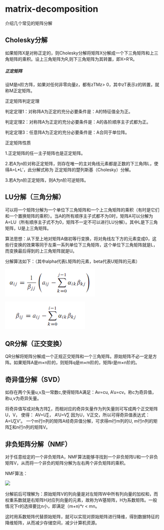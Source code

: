 # matrix-decomposition
介绍几个常见的矩阵分解

## Cholesky分解
如果矩阵X是对称正定的，则Cholesky分解将矩阵X分解成一个下三角矩阵和上三角矩阵的乘积。设上三角矩阵为R,则下三角矩阵为其转置，即X=R'R。

##### 正定矩阵
设M是n阶方阵，如果对任何非零向量z，都有zTMz> 0，其中zT表示z的转置，就称M正定矩阵。

正定矩阵判定定理

判定定理1：对称阵A为正定的充分必要条件是：A的特征值全为正。

判定定理2：对称阵A为正定的充分必要条件是：A的各阶顺序主子式都为正。

判定定理3：任意阵A为正定的充分必要条件是：A合同于单位阵。

正定矩阵性质

1.正定矩阵的任一主子矩阵也是正定矩阵。

2.若A为n阶对称正定矩阵，则存在唯一的主对角线元素都是正数的下三角阵L，使得A=L*L′，此分解式称为 正定矩阵的楚列斯基（Cholesky）分解。
      
3.若A为n阶正定矩阵，则A为n阶可逆矩阵。

## LU分解（三角分解）
可以将一个矩阵分解为一个单位下三角矩阵和一个上三角矩阵的乘积（有时是它们和一个置换矩阵的乘积）。当A的所有顺序主子式都不为0时，矩阵A可以分解为A=LU（所有顺序主子式不为0，矩阵不一定不可以进行LU分解）。其中L是下三角矩阵，U是上三角矩阵。

算法思想：从下至上地对矩阵A做初等行变换，将对角线左下方的元素变成0，这些行变换的效果等同于左乘一系列单位下三角矩阵，这个单位下三角矩阵就是L，而变换最后得到的上三角矩阵就是U。

分解算法如下：（其中alpha代表L矩阵的元素，beta代表U矩阵的元素）

![](pic/LU分解1.jpg)

![](pic/LU分解2.jpg)

## QR分解（正交变换）
QR分解将矩阵分解成一个正规正交矩阵和一个三角矩阵。原始矩阵不必一定是方阵。如果矩阵A是m×n阶的，则矩阵q是m×m阶的，矩阵r是m×n阶的。

## 奇异值分解（SVD）
如存在两个矢量u,v及一常数c,使得矩阵A满足：Av=cu,  A’u=cv。称c为奇异值，称u,v为奇异矢量。

将奇异值写成对角方阵∑，而相对应的奇异矢量作为列矢量则可写成两个正交矩阵U，V， 使得： AV=U∑， A‘U=V∑  因为U，V正交，所以可得奇异值表达式：A=U∑V’。
一个m行n列的矩阵A经奇异值分解，可求得m行m列的U, m行n列的矩阵∑和n行n列的矩阵V。

## 非负矩阵分解（NMF）
对于任意给定的一个非负矩阵A，NMF算法能够寻找到一个非负矩阵U和一个非负矩阵V，从而将一个非负的矩阵分解为左右两个非负矩阵的乘积。

NMF算法：

![](pic/非负矩阵分解.jpg)

分解前后可理解为：原始矩阵V的列向量是对左矩阵W中所有列向量的加权和，而权重系数就是右矩阵H对应列向量的元素，故称为W基矩阵，H为系数矩阵。一般情况下r的选择要比n小，即满足（m+n)*r < mn。

这时用系数矩阵代替原始矩阵，就可以实现对原始矩阵进行降维，得到数据特征的降维矩阵，从而减少存储空间，减少计算机资源。
